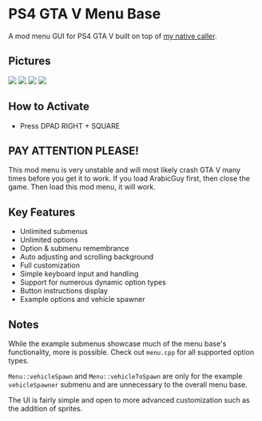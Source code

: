 # PS4 GTA V Menu Base
A mod menu GUI for PS4 GTA V built on top of [my native caller](https://github.com/2much4u/PS4-GTA-V-Native-Caller).

## Pictures
<img src="https://i.gyazo.com/f214b89550089a50e90923aa59632625.png" />
<img src="https://i.gyazo.com/a60edd6687e75be105c823fc37f3d3b1.png" />
<img src="https://i.gyazo.com/5d44b992caadf9d66321d84e36493844.png" />
<img src="https://i.gyazo.com/0781c10337e2be48f06d090bfbbd1518.png" />

## How to Activate
* Press DPAD RIGHT + SQUARE 

## PAY ATTENTION PLEASE! 
This mod menu is very unstable and will most likely crash GTA V many times before you get it to work. If you load ArabicGuy first, then close the game. Then load this mod menu, it will work.

## Key Features
* Unlimited submenus
* Unlimited options
* Option & submenu remembrance
* Auto adjusting and scrolling background
* Full customization
* Simple keyboard input and handling
* Support for numerous dynamic option types
* Button instructions display
* Example options and vehicle spawner

## Notes
While the example submenus showcase much of the menu base's functionality, more is possible. Check out `menu.cpp` for all supported option types.

`Menu::vehicleSpawn` and `Menu::vehicleToSpawn` are only for the example `vehicleSpawner` submenu and are unnecessary to the overall menu base.

The UI is fairly simple and open to more advanced customization such as the addition of sprites.
